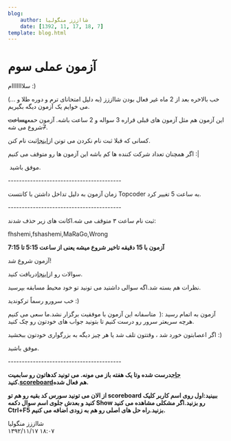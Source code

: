 ```yaml
---
blog:
    author: شااززز منگولیا
    date: [1392, 11, 17, 18, 7]
template: blog.html
---
```

# آزمون عملی سوم

<div class="cnt">
سلااااااام :)<p></p>
<p>خب بالاخره بعد از 2 ماه غیر فعال بودن شااززز (به دلیل امتحانای ترم و دوره طلا و ...) می خوایم یک آزمون دیگه بگیریم.</p>
<p>این آزمون هم مثل آزمون های قبلی قراره 3 سواله و 2 ساعت باشه. آزمون حمعه<strike>ساعت 7</strike>شروع می شه.</p>
<p>کسانی که قبلا ثبت نام نکردن می تونن از<a href="http://sh44zzz.gigfa.com/register/" target="_blank">اینجا</a>ثبت نام کنن.</p>
<p>اگر همچنان تعداد شرکت کننده ها کم باشه این آزمون ها رو متوقف می کنیم :|</p>
<p> موفق باشید.</p>
<p>-----------------------------------------</p>
<p>زمان آزمون به دلیل تداخل داشتن با کانتست Topcoder به ساعت 5 تغییر کرد.</p>
<p>-----------------------------------------</p>
<p>ثبت نام ساعت ۳ متوقف می شه.اکانت های زیر حذف شدند:</p>
<p>fhshemi,fshashemi,MaRaGo,Wrong</p>
<p><strong>آزمون با 15 دقیقه تاخیر شروع میشه یعنی از ساعت 5:15 تا 7:15</strong></p>
<p>آزمون شروع شد!</p>
<p>سوالات رو از<a href="http://bayanbox.ir/id/7877507855984257874" target="_blank">اینجا</a>دریافت کنید.</p>
<p>نظرات هم بسته شد.اگه سوالی داشتید می تونید تو خود محیط مسابقه بپرسید.</p>
<p>خب سرورو رسماً ترکوندید :)</p>
<p>آزمون به اتمام رسید :(  متاسفانه این آزمون با موفقیت برگزار نشد.ما سعی می کنیم هرچه سریعتر سرور رو درست کنیم تا بتونید جواب های خودتون رو چک کنید.</p>
<p>اگر اعصابتون خورد شد ، وقتتون تلف شد یا هر چیز دیگه به بزرگواری خودتون ببخشید :)</p>
<p>موفق باشید.</p>
<p>-----------------------------------------</p>
<p><strong><a href="http://87.236.211.146/" target="_blank">جاج</a>درست شده وتا یک هفته باز می مونه. می تونید کدهاتون رو سابمیت کنید.<a href="http://87.236.211.146/scoreboard/" target="_blank">scoreboard</a>هم فعال شده.</strong></p>
<p><strong>از الان می تونید سورس کد بقیه رو هم تو scoreboard ببینید:اول روی اسم کاربر کلیک کنید و بعدش جلوی اسم سوال دکمه Show رو بزنید.اگر مشکلی مشاهده می کنید Ctrl+F5 بزنید.راه حل های اصلی رو هم به زودی اضافه می کنیم.</strong></p>
</div>

<div class="blog-info">
    <div class="blog-author">شااززز منگولیا</div>
    <div class="blog-date">۱۳۹۲/۱۱/۱۷ ۱۸:۰۷</div>
</div>

